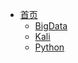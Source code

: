 - [首页](/README.md)
    - [BigData](README?id=BigData)
    - [Kali](README?id=Kali)
    - [Python](README?id=Python)

